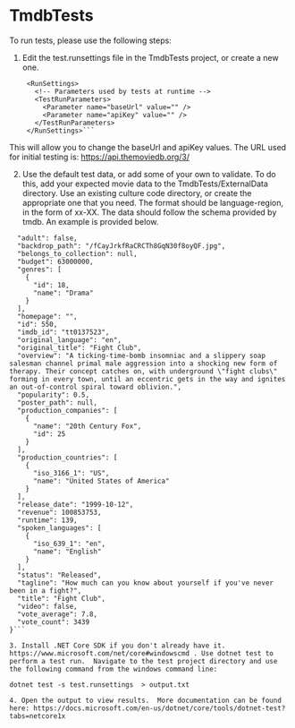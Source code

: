 # TmdbTests

To run tests, please use the following steps:

1. Edit the test.runsettings file in the TmdbTests project, or create a new one.

   ```<?xml version="1.0" encoding="utf-8"?>
    <RunSettings>
      <!-- Parameters used by tests at runtime -->
      <TestRunParameters>
        <Parameter name="baseUrl" value="" />
        <Parameter name="apiKey" value="" />
      </TestRunParameters>
    </RunSettings>```

This will allow you to change the baseUrl and apiKey values.
The URL used for initial testing is: https://api.themoviedb.org/3/

2. Use the default test data, or add some of your own to validate.  To do this, add your expected movie data to the TmdbTests/ExternalData directory. Use an existing culture code directory, or create the appropriate one that you need.  The format should be language-region, in the form of xx-XX.  The data should follow the schema provided by tmdb.  An example is provided below.

```{
  "adult": false,
  "backdrop_path": "/fCayJrkfRaCRCTh8GqN30f8oyQF.jpg",
  "belongs_to_collection": null,
  "budget": 63000000,
  "genres": [
    {
      "id": 18,
      "name": "Drama"
    }
  ],
  "homepage": "",
  "id": 550,
  "imdb_id": "tt0137523",
  "original_language": "en",
  "original_title": "Fight Club",
  "overview": "A ticking-time-bomb insomniac and a slippery soap salesman channel primal male aggression into a shocking new form of therapy. Their concept catches on, with underground \"fight clubs\" forming in every town, until an eccentric gets in the way and ignites an out-of-control spiral toward oblivion.",
  "popularity": 0.5,
  "poster_path": null,
  "production_companies": [
    {
      "name": "20th Century Fox",
      "id": 25
    }
  ],
  "production_countries": [
    {
      "iso_3166_1": "US",
      "name": "United States of America"
    }
  ],
  "release_date": "1999-10-12",
  "revenue": 100853753,
  "runtime": 139,
  "spoken_languages": [
    {
      "iso_639_1": "en",
      "name": "English"
    }
  ],
  "status": "Released",
  "tagline": "How much can you know about yourself if you've never been in a fight?",
  "title": "Fight Club",
  "video": false,
  "vote_average": 7.8,
  "vote_count": 3439
}```

3. Install .NET Core SDK if you don't already have it.  https://www.microsoft.com/net/core#windowscmd . Use dotnet test to perform a test run.  Navigate to the test project directory and use the following command from the windows command line:

dotnet test -s test.runsettings  > output.txt

4. Open the output to view results.  More documentation can be found here: https://docs.microsoft.com/en-us/dotnet/core/tools/dotnet-test?tabs=netcore1x




